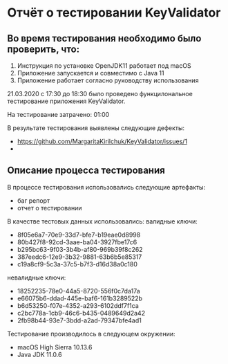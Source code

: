 # Отчёт о тестировании KeyValidator

## Во время тестирования необходимо было проверить, что:
1. Инструкция по установке OpenJDK11 работает под macOS
2. Приложение запускается и совместимо с Java 11
3. Приложение работает согласно руководству использования

21.03.2020 с 17:30 до 18:30 было проведено функцилональное тестирование приложения KeyValidator.

На тестирование затрачено: 01:00

В результате тестирования выявлены следующие дефекты:
* https://github.com/MargaritaKirilchuk/KeyValidator/issues/1
* 

## Описание процесса тестирования

В процессе тестирования использовались следующие артефакты:
* баг репорт
* отчет о тестировании


В качестве тестовых данных использовались: 
валидные ключи:
* 8f05e6a7-70e9-33d7-bfe7-b19eae0d8998
* 80b427f8-92cd-3aae-ba04-3927fbe17c6
* b295bc63-9f03-3b4b-af80-969b39f8c262
* 387eedc6-12e9-3b32-9881-63b6b5e85317
* c19a8cf9-5c3a-37c5-b7f3-d16d38a0c180

невалидные ключи:
* 18252235-78e0-44a5-8720-556f0c7da17a
* e66075b6-ddad-445e-baf6-161b3289522b
* b6d53250-f07e-4352-a293-6102ddf7f1ca
* c2bc778a-1cb9-46c6-b435-0489649d2a42
* 2fb98b44-93e7-3bdd-a2ad-79347bfe4ad1
 

Тестирование производилось в следующем окружении:
* macOS High Sierra 10.13.6
* Java JDK 11.0.6
